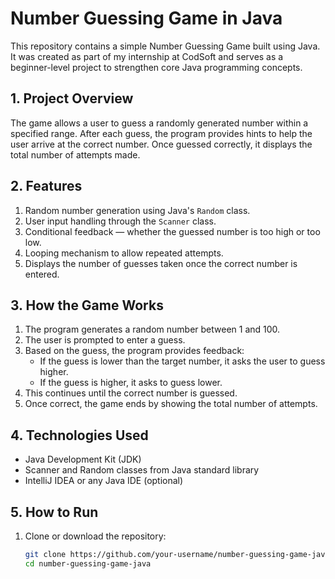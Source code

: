 # Number Guessing Game in Java

This repository contains a simple Number Guessing Game built using Java. It was created as part of my internship at CodSoft and serves as a beginner-level project to strengthen core Java programming concepts.

## 1. Project Overview

The game allows a user to guess a randomly generated number within a specified range. After each guess, the program provides hints to help the user arrive at the correct number. Once guessed correctly, it displays the total number of attempts made.

## 2. Features

1. Random number generation using Java's `Random` class.
2. User input handling through the `Scanner` class.
3. Conditional feedback — whether the guessed number is too high or too low.
4. Looping mechanism to allow repeated attempts.
5. Displays the number of guesses taken once the correct number is entered.

## 3. How the Game Works

1. The program generates a random number between 1 and 100.
2. The user is prompted to enter a guess.
3. Based on the guess, the program provides feedback:
   - If the guess is lower than the target number, it asks the user to guess higher.
   - If the guess is higher, it asks to guess lower.
4. This continues until the correct number is guessed.
5. Once correct, the game ends by showing the total number of attempts.

## 4. Technologies Used

- Java Development Kit (JDK)
- Scanner and Random classes from Java standard library
- IntelliJ IDEA or any Java IDE (optional)

## 5. How to Run

1. Clone or download the repository:
   ```bash
   git clone https://github.com/your-username/number-guessing-game-java.git
   cd number-guessing-game-java
